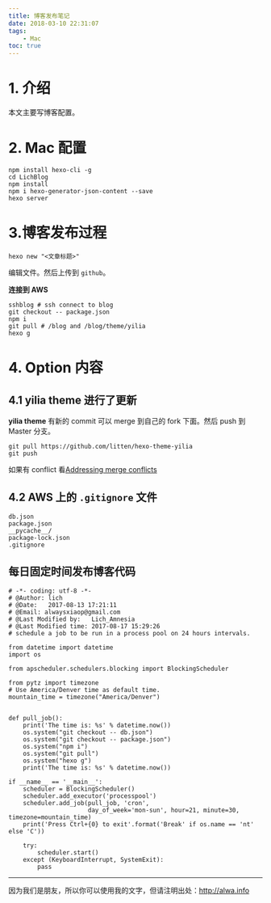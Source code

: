 ```yaml
---
title: 博客发布笔记
date: 2018-03-10 22:31:07
tags:
    - Mac
toc: true
---
```


# 1. 介绍
本文主要写博客配置。

<!-- more -->

# 2. Mac 配置
```
npm install hexo-cli -g
cd LichBlog
npm install
npm i hexo-generator-json-content --save
hexo server
```
# 3.博客发布过程
```
hexo new "<文章标题>"
```
编辑文件。然后上传到 `github`。

**连接到 AWS**
```
sshblog # ssh connect to blog
git checkout -- package.json
npm i
git pull # /blog and /blog/theme/yilia
hexo g
```

# 4. Option 内容
## 4.1 yilia theme 进行了更新
**yilia theme** 有新的 commit 可以 merge 到自己的 fork 下面。然后 push 到 Master 分支。
```
git pull https://github.com/litten/hexo-theme-yilia
git push
```
如果有 conflict 看[Addressing merge conflicts](https://help.github.com/articles/addressing-merge-conflicts/)


## 4.2 AWS 上的 `.gitignore` 文件
```
db.json
package.json
__pycache__/
package-lock.json
.gitignore
```


## 每日固定时间发布博客代码

```
# -*- coding: utf-8 -*-
# @Author: lich
# @Date:   2017-08-13 17:21:11
# @Email: alwaysxiaop@gmail.com
# @Last Modified by:   Lich_Amnesia
# @Last Modified time: 2017-08-17 15:29:26
# schedule a job to be run in a process pool on 24 hours intervals.

from datetime import datetime
import os

from apscheduler.schedulers.blocking import BlockingScheduler

from pytz import timezone
# Use America/Denver time as default time.
mountain_time = timezone("America/Denver")


def pull_job():
    print('The time is: %s' % datetime.now())
    os.system("git checkout -- db.json")
    os.system("git checkout -- package.json")
    os.system("npm i")
    os.system("git pull")
    os.system("hexo g")
    print('The time is: %s' % datetime.now())

if __name__ == '__main__':
    scheduler = BlockingScheduler()
    scheduler.add_executor('processpool')
    scheduler.add_job(pull_job, 'cron',
                      day_of_week='mon-sun', hour=21, minute=30, timezone=mountain_time)
    print('Press Ctrl+{0} to exit'.format('Break' if os.name == 'nt' else 'C'))

    try:
        scheduler.start()
    except (KeyboardInterrupt, SystemExit):
        pass
```


----

因为我们是朋友，所以你可以使用我的文字，但请注明出处：http://alwa.info